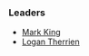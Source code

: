 ### Leaders
* [Mark King](mailto:mark.king@owasp.org)
* [Logan Therrien](mailto:logan.therrien@owasp.org)
